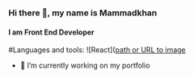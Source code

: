 ### Hi there 👋, my name is Mammadkhan
#### I am Front End Developer

#Languages and tools:
!\[React\]([path or URL to image](https://duckduckgo.com](https://img.shields.io/badge/React-20232A?style=for-the-badge&logo=react&logoColor=61DAFB))

- 🔭 I’m currently working on my portfolio

